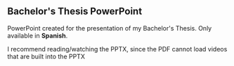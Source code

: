 ## Bachelor's Thesis PowerPoint

PowerPoint created for the presentation of my Bachelor's Thesis.
Only available in **Spanish**.

I recommend reading/watching the PPTX, since the PDF cannot load videos that are built into the PPTX 
